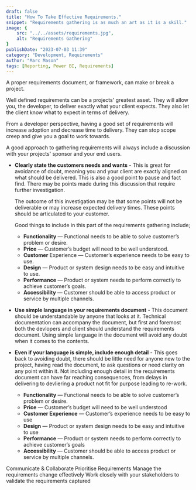 ```yaml
---
draft: false
title: "How To Take Effective Requirements."
snippet: "Requirements gathering is as much an art as it is a skill."
image: {
    src: "../../assets/requirements.jpg",
    alt: "Requirements Gathering"
}
publishDate: "2023-07-03 11:39"
category: "Development, Requirements"
author: "Marc Mason"
tags: [Reporting, Power BI, Requirements]
---
```


A proper requirements document, or framework, can make or break a project. 

Well defined requirements can be a projects' greatest asset. They will allow you, the developer, to deliver exactly what your client expects. They also let the client know what to expect in terms of delivery.

From a developer perspective, having a good set of requirements will increase adoption and decrease time to delivery. They can stop scope creep and give you a goal to work towards.

A good approach to gathering requirements will always include a discussion with your projects' sponsor and your end users.

* **Clearly state the customers needs and wants** - This is great for avoidance of doubt, meaning you and your client are exactly aligned on what should be delivered. This is also a good point to pause and fact find. There may be points made during this discussion that require further investigation. 

    The outcome of this investigation may be that some points will not be deliverable or may increase expected delivery times. These points should be articulated to your customer.

    Good things to include in this part of the requirements gathering include;    
    * **Functionality** — Functional needs to be able to solve customer’s problem or desire.    
    * **Price** — Customer’s budget will need to be well understood.    
    * **Customer** Experience — Customer’s experience needs to be easy to use.    
    * **Design** — Product or system design needs to be easy and intuitive to use.    
    * **Performance** — Product or system needs to perform correctly to achieve customer’s goals.    
    * **Accessibility** — Customer should be able to access product or service by multiple channels.


* **Use simple language in your requirements document** - This document should be understandable by anyone that looks at it. Technical documentation can accompany the document, but first and foremost both the devlopers and client should understand the requirements document. Using simple language in the document will avoid any doubt when it comes to the contents.

* **Even if your language is simple, include enough detail** - This goes back to avoiding doubt, there should be little need for anyone new to the project, having read the document, to ask questions or need clarity on any point within it. Not including enough detail in the requirements document can have far reaching consequences, from delays in delivering to devliering a product not fit for purpose leading to re-work.
    * **Functionality** — Functional needs to be able to solve customer’s problem or desire.
    * **Price** — Customer’s budget will need to be well understood
    * **Customer Experience** — Customer’s experience needs to be easy to use
    * **Design** — Product or system design needs to be easy and intuitive to use
    * **Performance** — Product or system needs to perform correctly to achieve customer’s goals
    * **Accessibility** — Customer should be able to access product or service by multiple channels.

Communicate & Collaborate
Prioritise Requirements
Manage the requirements change effectively
Work closely with your stakeholders to validate the requirements captured